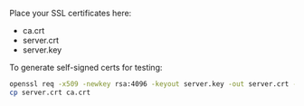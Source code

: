 Place your SSL certificates here:

- ca.crt
- server.crt
- server.key

To generate self-signed certs for testing:

```sh
openssl req -x509 -newkey rsa:4096 -keyout server.key -out server.crt -days 365 -nodes -subj "/CN=localhost"
cp server.crt ca.crt
```
